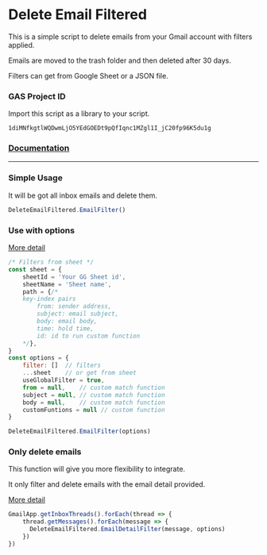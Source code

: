 # Delete Email Filtered

This is a simple script to delete emails from your Gmail account with filters applied.

Emails are moved to the trash folder and then deleted after 30 days.

Filters can get from Google Sheet or a JSON file.

### GAS Project ID

Import this script as a library to your script.

```
1diMNfkgtlWQDwmLjO5YEdGOEDt9pQfIqnc1MZgl1I_jC20fp96K5du1g
```

### [Documentation](#)

---

### Simple Usage

It will be got all inbox emails and delete them.

```javascript
DeleteEmailFiltered.EmailFilter()
```

### Use with options

[More detail](#email-filter)

```javascript
/* Filters from sheet */
const sheet = {
    sheetId = 'Your GG Sheet id',
    sheetName = 'Sheet name',
    path = {/*
    key-index pairs
        from: sender address,
        subject: email subject,
        body: email body,
        time: hold time,
        id: id to run custom function
    */},
}
const options = {
    filter: []  // filters
    ...sheet    // or get from sheet
    useGlobalFilter = true,
    from = null,    // custom match function
    subject = null, // custom match function
    body = null,    // custom match function
    customFuntions = null // custom function
}

DeleteEmailFiltered.EmailFilter(options)
```

### Only delete emails

This function will give you more flexibility to integrate.

It only filter and delete emails with the email detail provided.

[More detail](#email-detail-filter)

```javascript
GmailApp.getInboxThreads().forEach(thread => {
    thread.getMessages().forEach(message => {
      DeleteEmailFiltered.EmailDetailFilter(message, options)
    })
})

```